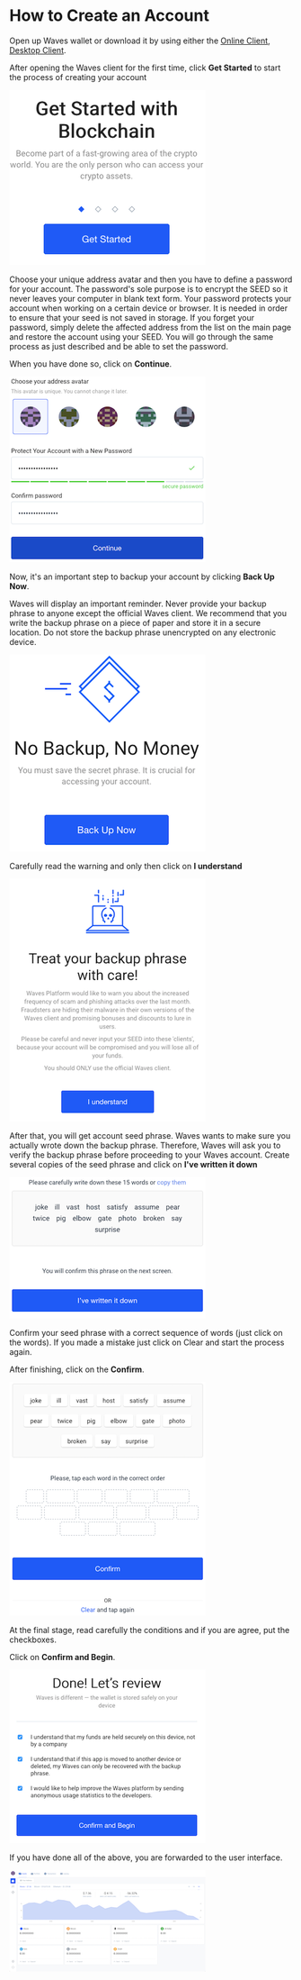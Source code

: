 # **How to Create an Account**
Open up Waves wallet or download it by using either the [Online Client](https://wavesplatform.com/product), [Desktop Client](https://wavesplatform.com/product).

After opening the Waves client for the first time, click **Get Started** to start the process of creating your account

![](/_assets/account_creation_01.png)

Choose your unique address avatar and then you have to define a password for your account. The password's sole purpose is to encrypt the SEED so it never leaves your computer in blank text form. Your password protects your account when working on a certain device or browser. It is needed in order to ensure that your seed is not saved in storage. If you forget your password, simply delete the affected address from the list on the main page and restore the account using your SEED. You will go through the same process as just described and be able to set the password.

When you have done so, click on **Continue**.

![](/_assets/account_creation_02.png)

Now, it's an important step to backup your account by clicking **Back Up Now**.

Waves will display an important reminder. Never provide your backup phrase to anyone except the official Waves client.  We recommend that you write the backup phrase on a piece of paper and store it in a secure location.  Do not store the backup phrase unencrypted on any electronic device.

![](/_assets/account_creation_03.png)

Carefully read the warning and only then click on **I understand**

![](/_assets/account_creation_04.png)

After that, you will get account seed phrase.
Waves wants to make sure you actually wrote down the backup phrase. Therefore, Waves will ask you to verify the backup phrase before proceeding to your Waves account.
Create several copies of the seed phrase and click on **I've written it down**

![](/_assets/account_creation_05.png)

Сonfirm your seed phrase with a correct sequence of words (just click on the words).
If you made a mistake just click on Clear and start the process again.

After finishing, click on the **Confirm**.

![](/_assets/account_creation_06.png)

At the final stage, read carefully the conditions and if you are agree, put the checkboxes.

Click on **Confirm and Begin**.

![](/_assets/account_creation_07.png)

If you have done all of the above, you are forwarded to the user interface.

![](/_assets/account_creation_08.png)
